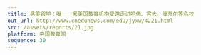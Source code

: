 ```yaml
---
title: 易美留学：唯一一家美国教育机构受邀走进哈佛、宾大、康奈尔等名校
out_url: http://www.cnedunews.com/edu/jyxw/4221.html
src: /assets/reports/21.jpg
platform: 中国教育网
sequence: 30
---
```

